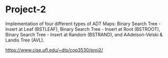 # Project-2
Implementation of four different types of ADT Maps: Binary Search Tree - Insert at Leaf (BSTLEAF), 
Binary Search Tree - Insert at Root (BSTROOT), 
Binary Search Tree - Insert at Random (BSTRAND), 
and AAdelson-Velski & Landis Tree (AVL).

https://www.cise.ufl.edu/~dts/cop3530/proj2/
